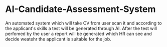 # AI-Candidate-Assessment-System
An automated system which will take CV from user scan it and according to the applicant's skills a test will be generated through AI. After the test will perfomed by the user a report will be generated which HR can see and decide weatehr the applicant is suitable for the job.
